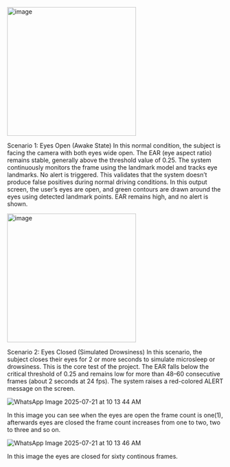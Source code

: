 <img width="300" height="300" alt="image" src="https://github.com/user-attachments/assets/76b5bda0-202e-4326-8c65-c18692870858" /> 


Scenario 1: Eyes Open (Awake State)
In this normal condition, the subject is facing the camera with both eyes wide open. The EAR (eye aspect ratio) remains stable, generally above the threshold value of 0.25. The system continuously monitors the frame using the landmark model and tracks eye landmarks. No alert is triggered. This validates that the system doesn’t produce false positives during normal driving conditions. In this output screen, the user’s eyes are open, and green contours are drawn around the eyes using detected landmark points. EAR remains high, and no alert is shown.



<img width="300" height="300" alt="image" src="https://github.com/user-attachments/assets/9598cf2b-5438-46c1-8f80-30ee03b60215" />

Scenario 2: Eyes Closed (Simulated Drowsiness)
In this scenario, the subject closes their eyes for 2 or more seconds to simulate microsleep or drowsiness. This is the core test of the project. The EAR falls below the critical threshold of 0.25 and remains low for more than 48–60 consecutive frames (about 2 seconds at 24 fps). The system raises a red-colored ALERT message on the screen.


![WhatsApp Image 2025-07-21 at 10 13 44 AM](https://github.com/user-attachments/assets/ce1e283c-8133-45f4-8164-2f5890f367ab)

In this image you can see when the eyes are open the frame count is one(1), afterwards eyes are closed the frame count increases from one to two, two to three and so on.

![WhatsApp Image 2025-07-21 at 10 13 46 AM](https://github.com/user-attachments/assets/623cb094-c85a-42d2-9f21-ad6f562cc99d)

In this image the eyes are closed for sixty continous frames.


